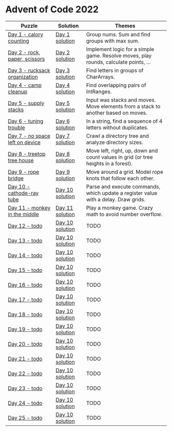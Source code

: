 # Advent of Code 2022

| Puzzle                                                                 | Solution                                         | Themes                                                                               |
|------------------------------------------------------------------------|--------------------------------------------------|--------------------------------------------------------------------------------------|
| [Day 1 - calory counting](https://adventofcode.com/2022/day/1)         | [Day 1 solution](src/main/kotlin/day1/main.kt)   | Group nums. Sum and find groups with max sum.                                        |
| [Day 2 - rock, paper, scissors](https://adventofcode.com/2022/day/2)   | [Day 2 solution](src/main/kotlin/day2/main.kt)   | Implement logic for a simple game. Resolve moves, play rounds, calculate points, ... |
| [Day 3 - rucksack organization](https://adventofcode.com/2022/day/3)   | [Day 3 solution](src/main/kotlin/day3/main.kt)   | Find letters in groups of CharArrays.                                                |
| [Day 4 - camp cleanup](https://adventofcode.com/2022/day/4)            | [Day 4 solution](src/main/kotlin/day4/main.kt)   | Find overlapping pairs of IntRanges.                                                 |
| [Day 5 - supply stacks](https://adventofcode.com/2022/day/5)           | [Day 5 solution](src/main/kotlin/day5/main.kt)   | Input was stacks and moves. Move elements from a stack to another based on moves.    |
| [Day 6 - tuning trouble](https://adventofcode.com/2022/day/6)          | [Day 6 solution](src/main/kotlin/day6/main.kt)   | In a string, find a sequence of 4 letters without duplicates.                        |
| [Day 7 - no space left on device](https://adventofcode.com/2022/day/7) | [Day 7 solution](src/main/kotlin/day7/main.kt)   | Crawl a directory tree and analyze directory sizes.                                  |
| [Day 8 - treetop tree house](https://adventofcode.com/2022/day/8)      | [Day 8 solution](src/main/kotlin/day8/main.kt)   | Move left, right, up, down and count values in grid (or tree heights in a forest).   |
| [Day 9 - rope bridge](https://adventofcode.com/2022/day/9)             | [Day 9 solution](src/main/kotlin/day9/main.kt)   | Move around a grid. Model rope knots that follow each other.                         |
| [Day 10 - cathode-ray tube](https://adventofcode.com/2022/day/10)      | [Day 10 solution](src/main/kotlin/day10/main.kt) | Parse and execute commands, which update a register value with a delay. Draw grids.  |
| [Day 11 - monkey in the middle](https://adventofcode.com/2022/day/11)  | [Day 11 solution](src/main/kotlin/day11/main.kt) | Play a monkey game. Crazy math to avoid number overflow.                             |
| [Day 12 - todo](https://adventofcode.com/2022/day/12)                  | [Day 10 solution](src/main/kotlin/day12/main.kt) | TODO                                                                                 |
| [Day 13 - todo](https://adventofcode.com/2022/day/13)                  | [Day 10 solution](src/main/kotlin/day13/main.kt) | TODO                                                                                 |
| [Day 14 - todo](https://adventofcode.com/2022/day/14)                  | [Day 10 solution](src/main/kotlin/day14/main.kt) | TODO                                                                                 |
| [Day 15 - todo](https://adventofcode.com/2022/day/15)                  | [Day 10 solution](src/main/kotlin/day15/main.kt) | TODO                                                                                 |
| [Day 16 - todo](https://adventofcode.com/2022/day/16)                  | [Day 10 solution](src/main/kotlin/day16/main.kt) | TODO                                                                                 |
| [Day 17 - todo](https://adventofcode.com/2022/day/17)                  | [Day 10 solution](src/main/kotlin/day17/main.kt) | TODO                                                                                 |
| [Day 18 - todo](https://adventofcode.com/2022/day/18)                  | [Day 10 solution](src/main/kotlin/day18/main.kt) | TODO                                                                                 |
| [Day 19 - todo](https://adventofcode.com/2022/day/19)                  | [Day 10 solution](src/main/kotlin/day19/main.kt) | TODO                                                                                 |
| [Day 20 - todo](https://adventofcode.com/2022/day/20)                  | [Day 10 solution](src/main/kotlin/day20/main.kt) | TODO                                                                                 |
| [Day 21 - todo](https://adventofcode.com/2122/day/21)                  | [Day 10 solution](src/main/kotlin/day21/main.kt) | TODO                                                                                 |
| [Day 22 - todo](https://adventofcode.com/2022/day/22)                  | [Day 10 solution](src/main/kotlin/day22/main.kt) | TODO                                                                                 |
| [Day 23 - todo](https://adventofcode.com/2022/day/23)                  | [Day 10 solution](src/main/kotlin/day23/main.kt) | TODO                                                                                 |
| [Day 24 - todo](https://adventofcode.com/2022/day/24)                  | [Day 10 solution](src/main/kotlin/day24/main.kt) | TODO                                                                                 |
| [Day 25 - todo](https://adventofcode.com/2022/day/25)                  | [Day 10 solution](src/main/kotlin/day25/main.kt) | TODO                                                                                 |